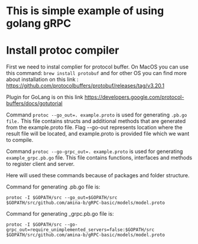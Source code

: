 # This is simple example of using golang gRPC


# Install protoc compiler

First we need to instal complier for protocol buffer.
On MacOS you can use this command:
```brew install protobuf``` and for other OS you can find more about installation on this link : 
https://github.com/protocolbuffers/protobuf/releases/tag/v3.20.1 


Plugin for GoLang is on this link https://developers.google.com/protocol-buffers/docs/gotutorial 


Command ```protoc --go_out=. example.proto``` is used for generating `.pb.go file.` This file contains structs and additional methods that are generated from the example.proto file. Flag --go-out represents location where the result file will be located, and example.proto is provided file which we want to compile. 

Command  `protoc --go-grpc_out=. example.proto` is used for generating `example_grpc.pb.go` file. This file contains functions, interfaces and methods to register client and server.

Here will used these commands because of packages and folder structure.

Command for generating .pb.go file is:

```protoc -I $GOPATH/src --go_out=$GOPATH/src $GOPATH/src/github.com/amina-b/gRPC-basic/models/model.proto```

Command for generating _grpc.pb.go file is:

```protoc -I $GOPATH/src --go-grpc_out=require_unimplemented_servers=false:$GOPATH/src $GOPATH/src/github.com/amina-b/gRPC-basic/models/model.proto```

